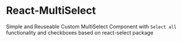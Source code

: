 # React-MultiSelect
Simple and Reuseable Custom MultiSelect Component with `Select all` functionality and checkboxes based on react-select package
